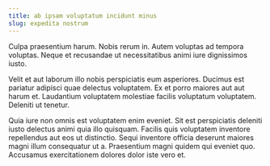 ```yaml
---
title: ab ipsam voluptatum incidunt minus
slug: expedita nostrum
---
```


Culpa praesentium harum. Nobis rerum in. Autem voluptas ad tempora voluptas. Neque et recusandae ut necessitatibus animi iure dignissimos iusto.

Velit et aut laborum illo nobis perspiciatis eum asperiores. Ducimus est pariatur adipisci quae delectus voluptatem. Ex et porro maiores aut aut harum et. Laudantium voluptatem molestiae facilis voluptatum voluptatem. Deleniti ut tenetur.

Quia iure non omnis est voluptatem enim eveniet. Sit est perspiciatis deleniti iusto delectus animi quia illo quisquam. Facilis quis voluptatem inventore repellendus aut eos ut distinctio. Sequi inventore officia deserunt maiores magni illum consequatur ut a. Praesentium magni quidem qui eveniet quo. Accusamus exercitationem dolores dolor iste vero et.

